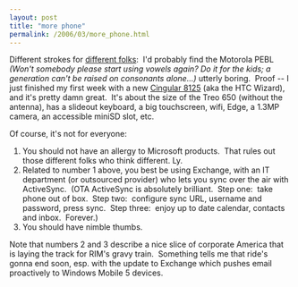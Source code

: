 ```yaml
---
layout: post
title: "more phone"
permalink: /2006/03/more_phone.html
---
```


Different strokes for [different folks](http://37signals.com/svn/archives2/less_phone_the_moto_pebl.php):  I'd probably find the Motorola PEBL _(Won't somebody please start using vowels again? Do it for the kids; a generation can't be raised on consonants alone...)_ utterly boring.  Proof -- I just finished my first week with a new [Cingular 8125](http://www.cingular.com/8125_consumer) (aka the HTC Wizard), and it's pretty damn great.  It's about the size of the Treo 650 (without the antenna), has a slideout keyboard, a big touchscreen, wifi, Edge, a 1.3MP camera, an accessible miniSD slot, etc.

Of course, it's not for everyone:

1.  You should not have an allergy to Microsoft products.  That rules out those different folks who think different. Ly.
2.  Related to number 1 above, you best be using Exchange, with an IT department (or outsourced provider) who lets you sync over the air with ActiveSync.  (OTA ActiveSync is absolutely brilliant.  Step one:  take phone out of box.  Step two:  configure sync URL, username and password, press sync.  Step three:  enjoy up to date calendar, contacts and inbox.  Forever.)
3.  You should have nimble thumbs.   
    

Note that numbers 2 and 3 describe a nice slice of corporate America that is laying the track for RIM's gravy train.  Something tells me that ride's gonna end soon, esp. with the update to Exchange which pushes email proactively to Windows Mobile 5 devices.